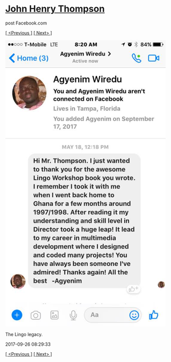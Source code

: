 # [John Henry Thompson](../README.md)
post Facebook.com

[[ <Previous ]](2017-09-26-2.md) [[ Next> ]](2017-09-26-4.md)

[![](../media/2017-09-26/Timeline-Photos-The-Lingo-legacy-1.jpg)](../README.md)

The Lingo legacy.

2017-09-26 08:29:33

[[ <Previous ]](2017-09-26-2.md) [[ Next> ]](2017-09-26-4.md)